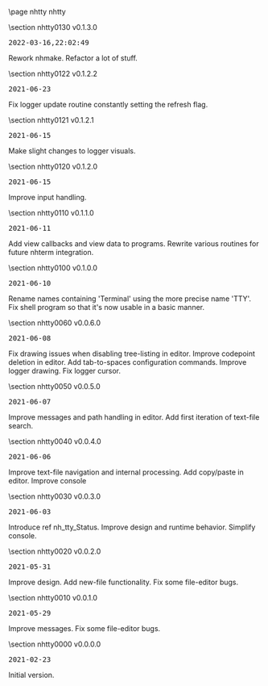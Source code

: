 \page nhtty nhtty

<div style="max-width:700px;">

\section nhtty0130 v0.1.3.0

<pre>
2022-03-16,22:02:49
</pre>

 Rework nhmake. Refactor a lot of stuff.



\section nhtty0122 v0.1.2.2

<pre>
2021-06-23
</pre>

 Fix logger update routine constantly setting the refresh flag.



\section nhtty0121 v0.1.2.1

<pre>
2021-06-15
</pre>

 Make slight changes to logger visuals.



\section nhtty0120 v0.1.2.0

<pre>
2021-06-15
</pre>

 Improve input handling.



\section nhtty0110 v0.1.1.0

<pre>
2021-06-11
</pre>

 Add view callbacks and view data to programs. Rewrite various routines for future nhterm integration.



\section nhtty0100 v0.1.0.0

<pre>
2021-06-10
</pre>

 Rename names containing 'Terminal' using the more precise name 'TTY'. Fix shell program so that it's now usable in a basic manner.



\section nhtty0060 v0.0.6.0

<pre>
2021-06-08
</pre>

 Fix drawing issues when disabling tree-listing in editor. Improve codepoint deletion in editor. Add tab-to-spaces configuration commands. Improve logger drawing. Fix logger cursor.



\section nhtty0050 v0.0.5.0

<pre>
2021-06-07
</pre>

 Improve messages and path handling in editor. Add first iteration of text-file search.



\section nhtty0040 v0.0.4.0

<pre>
2021-06-06
</pre>

 Improve text-file navigation and internal processing. Add copy/paste in editor. Improve console



\section nhtty0030 v0.0.3.0

<pre>
2021-06-03
</pre>

 Introduce ref nh_tty_Status. Improve design and runtime behavior. Simplify console.



\section nhtty0020 v0.0.2.0

<pre>
2021-05-31
</pre>

 Improve design. Add new-file functionality. Fix some file-editor bugs.



\section nhtty0010 v0.0.1.0

<pre>
2021-05-29
</pre>

 Improve messages. Fix some file-editor bugs.



\section nhtty0000 v0.0.0.0

<pre>
2021-02-23
</pre>

 Initial version.



</div>